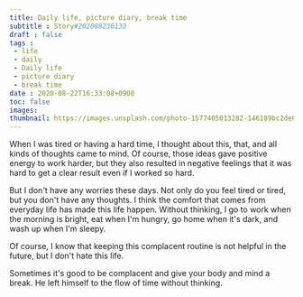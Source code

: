 ```yaml
---
title: Daily life, picture diary, break time
subtitle : Story#202008230133
draft : false
tags :
 - life
 - daily
 - Daily life
 - picture diary
 - break time
date : 2020-08-22T16:33:08+0900
toc: false
images: 
thumbnail: https://images.unsplash.com/photo-1577405013282-146189bc2de0?ixlib=rb-1.2.1&q=80&fm=jpg&crop=entropy&cs=tinysrgb&w=1080&fit=max&ixid=eyJhcHBfaWQiOjE1NTU0OX0
---
```


When I was tired or having a hard time, I thought about this, that, and all kinds of thoughts came to mind. Of course, those ideas gave positive energy to work harder, but they also resulted in negative feelings that it was hard to get a clear result even if I worked so hard.  

But I don't have any worries these days. Not only do you feel tired or tired, but you don't have any thoughts. I think the comfort that comes from everyday life has made this life happen. Without thinking, I go to work when the morning is bright, eat when I'm hungry, go home when it's dark, and wash up when I'm sleepy.  

Of course, I know that keeping this complacent routine is not helpful in the future, but I don't hate this life.  

Sometimes it's good to be complacent and give your body and mind a break. He left himself to the flow of time without thinking.  


